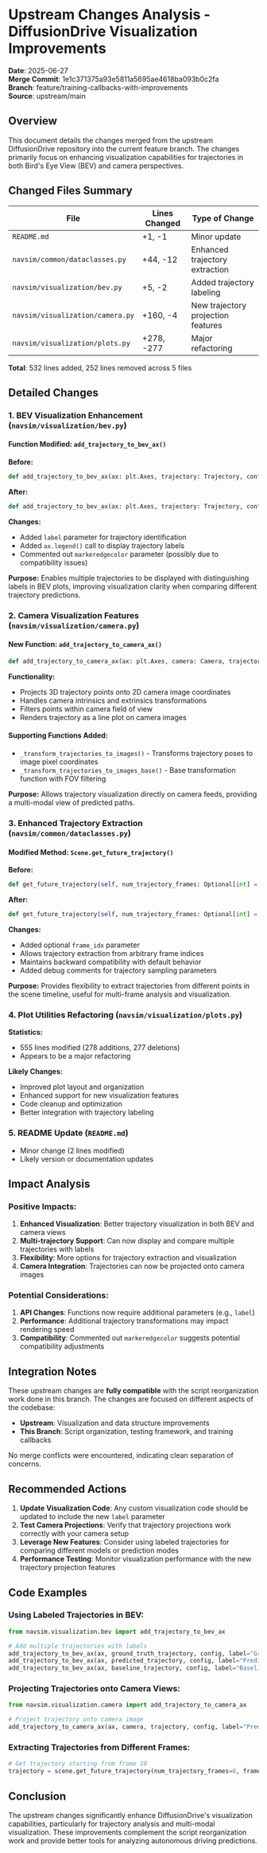 # Upstream Changes Analysis - DiffusionDrive Visualization Improvements

**Date**: 2025-06-27  
**Merge Commit**: 1e1c371375a93e5811a5695ae4618ba093b0c2fa  
**Branch**: feature/training-callbacks-with-improvements  
**Source**: upstream/main  

## Overview

This document details the changes merged from the upstream DiffusionDrive repository into the current feature branch. The changes primarily focus on enhancing visualization capabilities for trajectories in both Bird's Eye View (BEV) and camera perspectives.

## Changed Files Summary

| File | Lines Changed | Type of Change |
|------|---------------|----------------|
| `README.md` | +1, -1 | Minor update |
| `navsim/common/dataclasses.py` | +44, -12 | Enhanced trajectory extraction |
| `navsim/visualization/bev.py` | +5, -2 | Added trajectory labeling |
| `navsim/visualization/camera.py` | +160, -4 | New trajectory projection features |
| `navsim/visualization/plots.py` | +278, -277 | Major refactoring |

**Total**: 532 lines added, 252 lines removed across 5 files

## Detailed Changes

### 1. BEV Visualization Enhancement (`navsim/visualization/bev.py`)

#### Function Modified: `add_trajectory_to_bev_ax()`

**Before:**
```python
def add_trajectory_to_bev_ax(ax: plt.Axes, trajectory: Trajectory, config: Dict[str, Any]) -> plt.Axes:
```

**After:**
```python
def add_trajectory_to_bev_ax(ax: plt.Axes, trajectory: Trajectory, config: Dict[str, Any], label: str) -> plt.Axes:
```

**Changes:**
- Added `label` parameter for trajectory identification
- Added `ax.legend()` call to display trajectory labels
- Commented out `markeredgecolor` parameter (possibly due to compatibility issues)

**Purpose:** Enables multiple trajectories to be displayed with distinguishing labels in BEV plots, improving visualization clarity when comparing different trajectory predictions.

### 2. Camera Visualization Features (`navsim/visualization/camera.py`)

#### New Function: `add_trajectory_to_camera_ax()`

```python
def add_trajectory_to_camera_ax(ax: plt.Axes, camera: Camera, trajectory: Trajectory, config: Dict[str, Any], label: str) -> plt.Axes:
```

**Functionality:**
- Projects 3D trajectory points onto 2D camera image coordinates
- Handles camera intrinsics and extrinsics transformations
- Filters points within camera field of view
- Renders trajectory as a line plot on camera images

#### Supporting Functions Added:
- `_transform_trajectories_to_images()` - Transforms trajectory poses to image pixel coordinates
- `_transform_trajectories_to_images_base()` - Base transformation function with FOV filtering

**Purpose:** Allows trajectory visualization directly on camera feeds, providing a multi-modal view of predicted paths.

### 3. Enhanced Trajectory Extraction (`navsim/common/dataclasses.py`)

#### Modified Method: `Scene.get_future_trajectory()`

**Before:**
```python
def get_future_trajectory(self, num_trajectory_frames: Optional[int] = None) -> Trajectory:
```

**After:**
```python
def get_future_trajectory(self, num_trajectory_frames: Optional[int] = None, frame_idx: Optional[int] = None) -> Trajectory:
```

**Changes:**
- Added optional `frame_idx` parameter
- Allows trajectory extraction from arbitrary frame indices
- Maintains backward compatibility with default behavior
- Added debug comments for trajectory sampling parameters

**Purpose:** Provides flexibility to extract trajectories from different points in the scene timeline, useful for multi-frame analysis and visualization.

### 4. Plot Utilities Refactoring (`navsim/visualization/plots.py`)

**Statistics:**
- 555 lines modified (278 additions, 277 deletions)
- Appears to be a major refactoring

**Likely Changes:**
- Improved plot layout and organization
- Enhanced support for new visualization features
- Code cleanup and optimization
- Better integration with trajectory labeling

### 5. README Update (`README.md`)

- Minor change (2 lines modified)
- Likely version or documentation updates

## Impact Analysis

### Positive Impacts:
1. **Enhanced Visualization**: Better trajectory visualization in both BEV and camera views
2. **Multi-trajectory Support**: Can now display and compare multiple trajectories with labels
3. **Flexibility**: More options for trajectory extraction and visualization
4. **Camera Integration**: Trajectories can now be projected onto camera images

### Potential Considerations:
1. **API Changes**: Functions now require additional parameters (e.g., `label`)
2. **Performance**: Additional trajectory transformations may impact rendering speed
3. **Compatibility**: Commented out `markeredgecolor` suggests potential compatibility adjustments

## Integration Notes

These upstream changes are **fully compatible** with the script reorganization work done in this branch. The changes are focused on different aspects of the codebase:

- **Upstream**: Visualization and data structure improvements
- **This Branch**: Script organization, testing framework, and training callbacks

No merge conflicts were encountered, indicating clean separation of concerns.

## Recommended Actions

1. **Update Visualization Code**: Any custom visualization code should be updated to include the new `label` parameter
2. **Test Camera Projections**: Verify that trajectory projections work correctly with your camera setup
3. **Leverage New Features**: Consider using labeled trajectories for comparing different models or prediction modes
4. **Performance Testing**: Monitor visualization performance with the new trajectory projection features

## Code Examples

### Using Labeled Trajectories in BEV:
```python
from navsim.visualization.bev import add_trajectory_to_bev_ax

# Add multiple trajectories with labels
add_trajectory_to_bev_ax(ax, ground_truth_trajectory, config, label="Ground Truth")
add_trajectory_to_bev_ax(ax, predicted_trajectory, config, label="Predicted")
add_trajectory_to_bev_ax(ax, baseline_trajectory, config, label="Baseline")
```

### Projecting Trajectories onto Camera Views:
```python
from navsim.visualization.camera import add_trajectory_to_camera_ax

# Project trajectory onto camera image
add_trajectory_to_camera_ax(ax, camera, trajectory, config, label="Predicted Path")
```

### Extracting Trajectories from Different Frames:
```python
# Get trajectory starting from frame 10
trajectory = scene.get_future_trajectory(num_trajectory_frames=8, frame_idx=10)
```

## Conclusion

The upstream changes significantly enhance DiffusionDrive's visualization capabilities, particularly for trajectory analysis and multi-modal visualization. These improvements complement the script reorganization work and provide better tools for analyzing autonomous driving predictions.